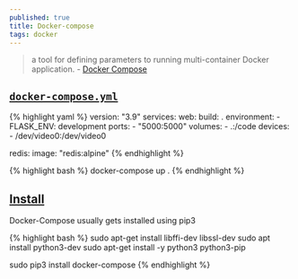 ```yaml
---
published: true
title: Docker-compose
tags: docker
---
```

> a tool for defining parameters to running multi-container Docker application. - [Docker Compose](https://docs.docker.com/compose/)

## [`docker-compose.yml`](https://docs.docker.com/compose/gettingstarted/#step-3-define-services-in-a-compose-file)

{% highlight yaml %}
version: "3.9"
services:
  web:
    build: .
    environment:
      - FLASK_ENV: development
    ports:
      - "5000:5000"
    volumes:
      - .:/code
    devices:
   	  - /dev/video0:/dev/video0

  redis:
    image: "redis:alpine"
{% endhighlight %}

{% highlight bash %}
docker-compose up .
{% endhighlight %}



## [Install](https://dev.to/elalemanyo/how-to-install-docker-and-docker-compose-on-raspberry-pi-1mo)
Docker-Compose usually gets installed using pip3

{% highlight bash %}
sudo apt-get install libffi-dev libssl-dev
sudo apt install python3-dev
sudo apt-get install -y python3 python3-pip

sudo pip3 install docker-compose
{% endhighlight %}